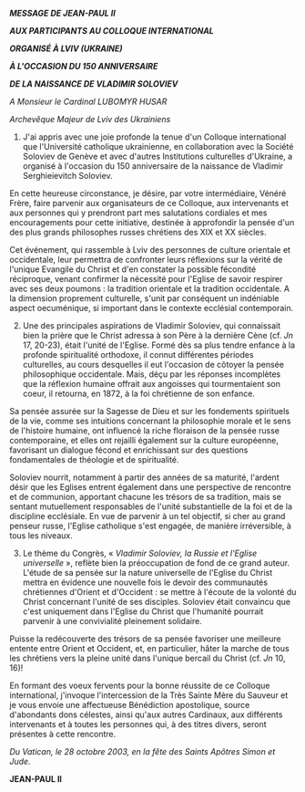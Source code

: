 ***MESSAGE DE JEAN-PAUL II***

***AUX PARTICIPANTS AU COLLOQUE INTERNATIONAL***

***ORGANISÉ À LVIV (UKRAINE)***

***À L'OCCASION DU 150 ANNIVERSAIRE***

***DE LA NAISSANCE DE VLADIMIR SOLOVIEV***

*A Monsieur le Cardinal LUBOMYR HUSAR*

*Archevêque Majeur de Lviv des Ukrainiens*

1. J'ai appris avec une joie profonde la tenue d'un Colloque international que l'Université catholique ukrainienne, en collaboration avec la Société Soloviev de Genève et avec d'autres Institutions culturelles d'Ukraine, a organisé à l'occasion du 150 anniversaire de la naissance de Vladimir Serghieievitch Soloviev.

En cette heureuse circonstance, je désire, par votre intermédiaire, Vénéré Frère, faire parvenir aux organisateurs de ce Colloque, aux intervenants et aux personnes qui y prendront part mes salutations cordiales et mes encouragements pour cette initiative, destinée à approfondir la pensée d'un des plus grands philosophes russes chrétiens des XIX et XX siècles.

Cet événement, qui rassemble à Lviv des personnes de culture orientale et occidentale, leur permettra de confronter leurs réflexions sur la vérité de l'unique Evangile du Christ et d'en constater la possible fécondité réciproque, venant confirmer la nécessité pour l'Eglise de savoir respirer avec ses deux poumons : la tradition orientale et la tradition occidentale. A la dimension proprement culturelle, s'unit par conséquent un indéniable aspect oecuménique, si important dans le contexte ecclésial contemporain.

2. Une des principales aspirations de Vladimir Soloviev, qui connaissait bien la prière que le Christ adressa à son Père à la dernière Cène (cf. *Jn* 17, 20-23), était l'unité de l'Eglise. Formé dès sa plus tendre enfance à la profonde spiritualité orthodoxe, il connut différentes périodes culturelles, au cours desquelles il eut l'occasion de côtoyer la pensée philosophique occidentale. Mais, déçu par les réponses incomplètes que la réflexion humaine offrait aux angoisses qui tourmentaient son coeur, il retourna, en 1872, à la foi chrétienne de son enfance.

Sa pensée assurée sur la Sagesse de Dieu et sur les fondements spirituels de la vie, comme ses intuitions concernant la philosophie morale et le sens de l'histoire humaine, ont influencé la riche floraison de la pensée russe contemporaine, et elles ont rejailli également sur la culture européenne, favorisant un dialogue fécond et enrichissant sur des questions fondamentales de théologie et de spiritualité.

Soloviev nourrit, notamment à partir des années de sa maturité, l'ardent désir que les Eglises entrent également dans une perspective de rencontre et de communion, apportant chacune les trésors de sa tradition, mais se sentant mutuellement responsables de l'unité substantielle de la foi et de la discipline ecclésiale. En vue de parvenir à un tel objectif, si cher au grand penseur russe, l'Eglise catholique s'est engagée, de manière irréversible, à tous les niveaux.

3. Le thème du Congrès, « *Vladimir Soloviev, la Russie et l'Eglise universelle* », reflète bien la préoccupation de fond de ce grand auteur. L'étude de sa pensée sur la nature universelle de l'Eglise du Christ mettra en évidence une nouvelle fois le devoir des communautés chrétiennes d'Orient et d'Occident : se mettre à l'écoute de la volonté du Christ concernant l'unité de ses disciples. Soloviev était convaincu que c'est uniquement dans l'Eglise du Christ que l'humanité pourrait parvenir à une convivialité pleinement solidaire.

Puisse la redécouverte des trésors de sa pensée favoriser une meilleure entente entre Orient et Occident, et, en particulier, hâter la marche de tous les chrétiens vers la pleine unité dans l'unique bercail du Christ (cf. *Jn* 10, 16)!

En formant des voeux fervents pour la bonne réussite de ce Colloque international, j'invoque l'intercession de la Très Sainte Mère du Sauveur et je vous envoie une affectueuse Bénédiction apostolique, source d'abondants dons célestes, ainsi qu'aux autres Cardinaux, aux différents intervenants et à toutes les personnes qui, à des titres divers, seront présentes à cette rencontre.

*Du Vatican, le 28 octobre 2003, en la fête des Saints Apôtres Simon et Jude.*

**JEAN-PAUL II**